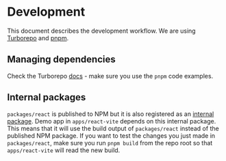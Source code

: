 # Development

This document describes the development workflow. We are using [Turborepo](https://turbo.build/repo/docs) and [pnpm](https://pnpm.io/motivation).

## Managing dependencies

Check the Turborepo [docs](https://turbo.build/repo/docs/handbook/package-installation#addingremovingupgrading-packages) - make sure you use the `pnpm` code examples.

## Internal packages

`packages/react` is published to NPM but it is also registered as an [internal package](https://turbo.build/repo/docs/handbook/sharing-code/internal-packages). Demo app in `apps/react-vite` depends on this internal package. This means that it will use the build output of `packages/react` instead of the published NPM package. If you want to test the changes you just made in `packages/react`, make sure you run `pnpm build` from the repo root so that `apps/react-vite` will read the new build.
